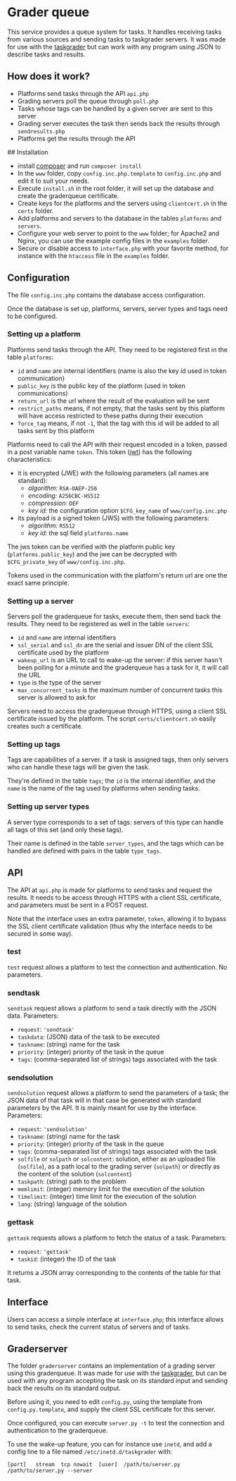 # Grader queue
This service provides a queue system for tasks. It handles receiving tasks from
various sources and sending tasks to taskgrader servers. It was made for use
with the [taskgrader](https://github.com/France-ioi/taskgrader) but can work
with any program using JSON to describe tasks and results.

## How does it work?
* Platforms send tasks through the API `api.php`
* Grading servers poll the queue through `poll.php`
* Tasks whose tags can be handled by a given server are sent to this server
* Grading server executes the task then sends back the results through `sendresults.php`
* Platforms get the results through the API

## Installation
* install [composer](https://getcomposer.org/) and run `composer install`
* In the `www` folder, copy `config.inc.php.template` to `config.inc.php` and edit it to suit your needs.
* Execute `install.sh` in the root folder, it will set up the database and create the graderqueue certificate.
* Create keys for the platforms and the servers using `clientcert.sh` in the `certs` folder.
* Add platforms and servers to the database in the tables `platforms` and `servers`.
* Configure your web server to point to the `www` folder; for Apache2 and Nginx, you can use the example config files in the `examples` folder.
* Secure or disable access to `interface.php` with your favorite method, for instance with the `htaccess` file in the `examples` folder.

## Configuration
The file `config.inc.php` contains the database access configuration.

Once the database is set up, platforms, servers, server types and tags need to
be configured.

### Setting up a platform
Platforms send tasks through the API. They need to be registered first in the table `platforms`:
* `id` and `name` are internal identifiers (name is also the key id used in token communication)
* `public_key` is the public key of the platform (used in token communications)
* `return_url` is the url where the result of the evaluation will be sent
* `restrict_paths` means, if not empty, that the tasks sent by this platform will have access restricted to these paths during their execution
* `force_tag` means, if not `-1`, that the tag with this id will be added to all tasks sent by this platform

Platforms need to call the API with their request encoded in a token, passed in a post variable name `token`. This token ([jwt](http://jwt.io/)) has the following characteristics:

* it is encrypted (JWE) with the following parameters (all names are standard):
   * *algorithm:* `RSA-OAEP-256`
   * *encoding:* `A256CBC-HS512`
   * *compression:* `DEF`
   * *key id:* the configuration option `$CFG_key_name` of `www/config.inc.php`
* its payload is a signed token (JWS) with the following parameters:
   * *algorithm:* `RS512`
   * *key id*: the sql field `platforms.name`

The jws token can be verified with the platform public key (`platforms.public_key`) and the jwe can be decrypted with `$CFG_private_key` of `www/config.inc.php`.

Tokens used in the communication with the platform's return url are one the exact same principle.

### Setting up a server
Servers poll the graderqueue for tasks, execute them, then send back the results. They need to be registered as well in the table `servers`:
* `id` and `name` are internal identifiers
* `ssl_serial` and `ssl_dn` are the serial and issuer DN of the client SSL certificate used by the platform
* `wakeup_url` is an URL to call to wake-up the server: if this server hasn't been polling for a minute and the graderqueue has a task for it, it will call the URL
* `type` is the type of the server
* `max_concurrent_tasks` is the maximum number of concurrent tasks this server is allowed to ask for

Servers need to access the graderqueue through HTTPS, using a client SSL
certificate issued by the platform. The script `certs/clientcert.sh` easily
creates such a certificate.

### Setting up tags
Tags are capabilities of a server. If a task is assigned tags, then only
servers who can handle these tags will be given the task.

They're defined in the table `tags`; the `id` is the internal identifier, and
the `name` is the name of the tag used by platforms when sending tasks.

### Setting up server types
A server type corresponds to a set of tags: servers of this type can handle all
tags of this set (and only these tags).

Their name is defined in the table `server_types`, and the tags which can be
handled are defined with pairs in the table `type_tags`.

## API
The API at `api.php` is made for platforms to send tasks and request the
results. It needs to be access through HTTPS with a client SSL certificate, and
parameters must be sent in a POST request.

Note that the interface uses an extra parameter, `token`, allowing it to bypass
the SSL client certificate validation (thus why the interface needs to be
secured in some way).

### test
`test` request allows a platform to test the connection and authentication. No
parameters.

### sendtask
`sendtask` request allows a platform to send a task directly with the JSON data. Parameters:

* `request`: `'sendtask'`
* `taskdata`: (JSON) data of the task to be executed
* `taskname`: (string) name for the task
* `priority`: (integer) priority of the task in the queue
* `tags`: (comma-separated list of strings) tags associated with the task

### sendsolution
`sendsolution` request allows a platform to send the parameters of a task; the
JSON data of that task will in that case be generated with standard parameters
by the API. It is mainly meant for use by the interface. Parameters:

* `request`: `'sendsolution'`
* `taskname`: (string) name for the task
* `priority`: (integer) priority of the task in the queue
* `tags`: (comma-separated list of strings) tags associated with the task
* `solfile` or `solpath` or `solcontent`: solution, either as an uploaded file (`solfile`), as a path local to the grading server (`solpath`) or directly as the content of the solution (`solcontent`)
* `taskpath`: (string) path to the problem
* `memlimit`: (integer) memory limit for the execution of the solution
* `timelimit`: (integer) time limit for the execution of the solution
* `lang`: (string) language of the solution

### gettask
`gettask` requests allows a platform to fetch the status of a task. Parameters:

* `request`: `'gettask'`
* `taskid`: (integer) the ID of the task

It returns a JSON array corresponding to the contents of the table for that
task.

## Interface
Users can access a simple interface at `interface.php`; this interface allows
to send tasks, check the current status of servers and of tasks.

## Graderserver
The folder `graderserver` contains an implementation of a grading server using
this graderqueue. It was made for use with the
[taskgrader](https://github.com/France-ioi/taskgrader), but can be used with
any program accepting the task on its standard input and sending back the
results on its standard output.

Before using it, you need to edit `config.py`, using the template from
`config.py.template`, and supply the client SSL certificate for this server.

Once configured, you can execute `server.py -t` to test the connection and
authentication to the graderqueue.

To use the wake-up feature, you can for instance use `inetd`, and add a config
line to a file named `/etc/inetd.d/taskgrader` with:

    [port]   stream  tcp nowait  [user]  /path/to/server.py /path/to/server.py --server

